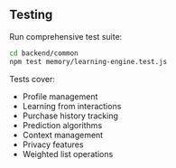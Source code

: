 ## Testing

Run comprehensive test suite:

```bash
cd backend/common
npm test memory/learning-engine.test.js
```

Tests cover:

- Profile management
- Learning from interactions
- Purchase history tracking
- Prediction algorithms
- Context management
- Privacy features
- Weighted list operations
